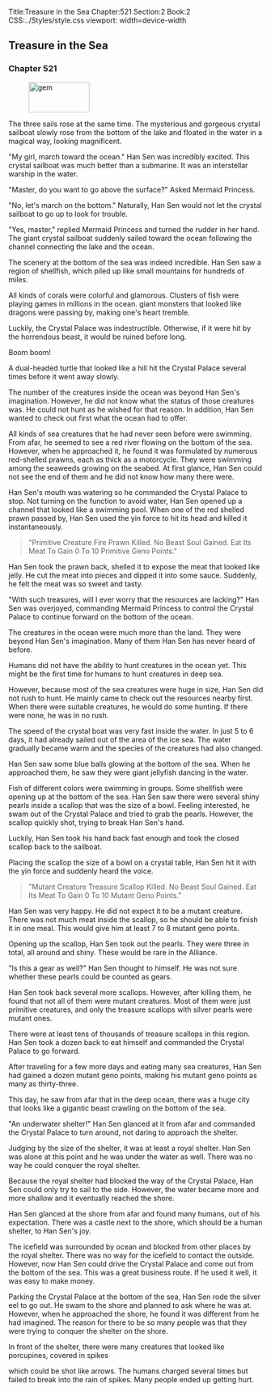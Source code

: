 Title:Treasure in the Sea 
Chapter:521 
Section:2 
Book:2 
CSS:../Styles/style.css 
viewport: width=device-width
  
## Treasure in the Sea
### Chapter 521
  
<figure>
	<img src="../Images/gem.gif" alt="gem" id="gem" width="120" height="60" />
</figure>
  

  
The three sails rose at the same time. The mysterious and gorgeous crystal sailboat slowly rose from the bottom of the lake and floated in the water in a magical way, looking magnificent.

"My girl, march toward the ocean." Han Sen was incredibly excited. This crystal sailboat was much better than a submarine. It was an interstellar warship in the water.

"Master, do you want to go above the surface?" Asked Mermaid Princess.

"No, let's march on the bottom." Naturally, Han Sen would not let the crystal sailboat to go up to look for trouble.

"Yes, master," replied Mermaid Princess and turned the rudder in her hand. The giant crystal sailboat suddenly sailed toward the ocean following the channel connecting the lake and the ocean.

The scenery at the bottom of the sea was indeed incredible. Han Sen saw a region of shellfish, which piled up like small mountains for hundreds of miles.

All kinds of corals were colorful and glamorous. Clusters of fish were playing games in millions in the ocean. giant monsters that looked like dragons were passing by, making one's heart tremble.

Luckily, the Crystal Palace was indestructible. Otherwise, if it were hit by the horrendous beast, it would be ruined before long.

Boom boom!

A dual-headed turtle that looked like a hill hit the Crystal Palace several times before it went away slowly.

The number of the creatures inside the ocean was beyond Han Sen's imagination. However, he did not know what the status of those creatures was. He could not hunt as he wished for that reason. In addition, Han Sen wanted to check out first what the ocean had to offer.

All kinds of sea creatures that he had never seen before were swimming. From afar, he seemed to see a red river flowing on the bottom of the sea. However, when he approached it, he found it was formulated by numerous red-shelled prawns, each as thick as a motorcycle. They were swimming among the seaweeds growing on the seabed. At first glance, Han Sen could not see the end of them and he did not know how many there were.

Han Sen's mouth was watering so he commanded the Crystal Palace to stop. Not turning on the function to avoid water, Han Sen opened up a channel that looked like a swimming pool. When one of the red shelled prawn passed by, Han Sen used the yin force to hit its head and killed it instantaneously.

> "Primitive Creature Fire Prawn Killed. No Beast Soul Gained. Eat Its Meat To Gain 0 To 10 Primitive Geno Points."

Han Sen took the prawn back, shelled it to expose the meat that looked like jelly. He cut the meat into pieces and dipped it into some sauce. Suddenly, he felt the meat was so sweet and tasty.

"With such treasures, will I ever worry that the resources are lacking?" Han Sen was overjoyed, commanding Mermaid Princess to control the Crystal Palace to continue forward on the bottom of the ocean.

The creatures in the ocean were much more than the land. They were beyond Han Sen's imagination. Many of them Han Sen has never heard of before.

Humans did not have the ability to hunt creatures in the ocean yet. This might be the first time for humans to hunt creatures in deep sea.

However, because most of the sea creatures were huge in size, Han Sen did not rush to hunt. He mainly came to check out the resources nearby first. When there were suitable creatures, he would do some hunting. If there were none, he was in no rush.

The speed of the crystal boat was very fast inside the water. In just 5 to 6 days, it had already sailed out of the area of the ice sea. The water gradually became warm and the species of the creatures had also changed.

Han Sen saw some blue balls glowing at the bottom of the sea. When he approached them, he saw they were giant jellyfish dancing in the water.

Fish of different colors were swimming in groups. Some shellfish were opening up at the bottom of the sea. Han Sen saw there were several shiny pearls inside a scallop that was the size of a bowl. Feeling interested, he swam out of the Crystal Palace and tried to grab the pearls. However, the scallop quickly shot, trying to break Han Sen's hand.

Luckily, Han Sen took his hand back fast enough and took the closed scallop back to the sailboat.

Placing the scallop the size of a bowl on a crystal table, Han Sen hit it with the yin force and suddenly heard the voice.

> "Mutant Creature Treasure Scallop Killed. No Beast Soul Gained. Eat Its Meat To Gain 0 To 10 Mutant Geno Points."

Han Sen was very happy. He did not expect it to be a mutant creature. There was not much meat inside the scallop, so he should be able to finish it in one meal. This would give him at least 7 to 8 mutant geno points.

Opening up the scallop, Han Sen took out the pearls. They were three in total, all around and shiny. These would be rare in the Alliance.

"Is this a gear as well?" Han Sen thought to himself. He was not sure whether these pearls could be counted as gears.

Han Sen took back several more scallops. However, after killing them, he found that not all of them were mutant creatures. Most of them were just primitive creatures, and only the treasure scallops with silver pearls were mutant ones.

There were at least tens of thousands of treasure scallops in this region. Han Sen took a dozen back to eat himself and commanded the Crystal Palace to go forward.

After traveling for a few more days and eating many sea creatures, Han Sen had gained a dozen mutant geno points, making his mutant geno points as many as thirty-three.

This day, he saw from afar that in the deep ocean, there was a huge city that looks like a gigantic beast crawling on the bottom of the sea.

"An underwater shelter!" Han Sen glanced at it from afar and commanded the Crystal Palace to turn around, not daring to approach the shelter.

Judging by the size of the shelter, it was at least a royal shelter. Han Sen was alone at this point and he was under the water as well. There was no way he could conquer the royal shelter.

Because the royal shelter had blocked the way of the Crystal Palace, Han Sen could only try to sail to the side. However, the water became more and more shallow and it eventually reached the shore.

Han Sen glanced at the shore from afar and found many humans, out of his expectation. There was a castle next to the shore, which should be a human shelter, to Han Sen's joy.

The icefield was surrounded by ocean and blocked from other places by the royal shelter. There was no way for the icefield to contact the outside. However, now Han Sen could drive the Crystal Palace and come out from the bottom of the sea. This was a great business route. If he used it well, it was easy to make money.

Parking the Crystal Palace at the bottom of the sea, Han Sen rode the silver eel to go out. He swam to the shore and planned to ask where he was at. However, when he approached the shore, he found it was different from he had imagined. The reason for there to be so many people was that they were trying to conquer the shelter on the shore.

In front of the shelter, there were many creatures that looked like porcupines, covered in spikes

which could be shot like arrows. The humans charged several times but failed to break into the rain of spikes. Many people ended up getting hurt.